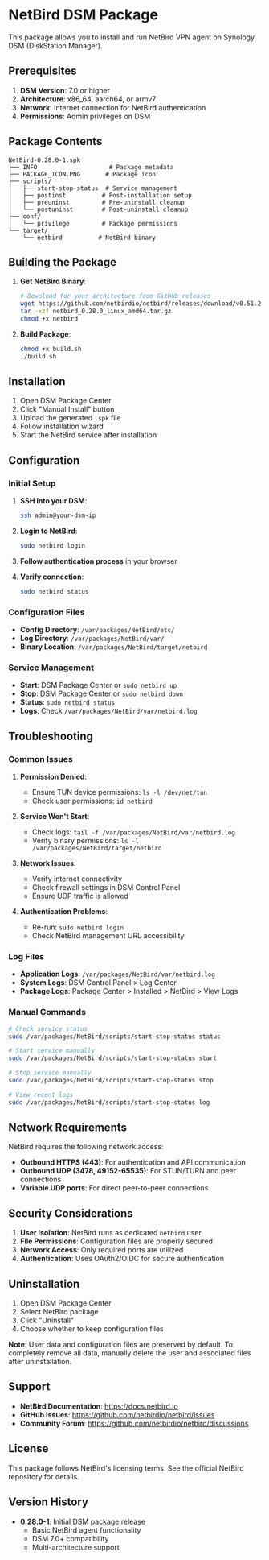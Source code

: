 # NetBird DSM Package

This package allows you to install and run NetBird VPN agent on Synology DSM (DiskStation Manager).

## Prerequisites

1. **DSM Version**: 7.0 or higher
2. **Architecture**: x86_64, aarch64, or armv7
3. **Network**: Internet connection for NetBird authentication
4. **Permissions**: Admin privileges on DSM

## Package Contents

```
NetBird-0.28.0-1.spk
├── INFO                    # Package metadata
├── PACKAGE_ICON.PNG       # Package icon
├── scripts/
│   ├── start-stop-status  # Service management
│   ├── postinst          # Post-installation setup
│   ├── preuninst         # Pre-uninstall cleanup
│   └── postuninst        # Post-uninstall cleanup
├── conf/
│   └── privilege         # Package permissions
└── target/
    └── netbird          # NetBird binary
```

## Building the Package

1. **Get NetBird Binary**:
   ```bash
   # Download for your architecture from GitHub releases
   wget https://github.com/netbirdio/netbird/releases/download/v0.51.2/netbird-ui-linux_0.51.2_linux_amd64.tar.gz
   tar -xzf netbird_0.28.0_linux_amd64.tar.gz
   chmod +x netbird
   ```

2. **Build Package**:
   ```bash
   chmod +x build.sh
   ./build.sh
   ```

## Installation

1. Open DSM Package Center
2. Click "Manual Install" button
3. Upload the generated `.spk` file
4. Follow installation wizard
5. Start the NetBird service after installation

## Configuration

### Initial Setup

1. **SSH into your DSM**:
   ```bash
   ssh admin@your-dsm-ip
   ```

2. **Login to NetBird**:
   ```bash
   sudo netbird login
   ```

3. **Follow authentication process** in your browser

4. **Verify connection**:
   ```bash
   sudo netbird status
   ```

### Configuration Files

- **Config Directory**: `/var/packages/NetBird/etc/`
- **Log Directory**: `/var/packages/NetBird/var/`
- **Binary Location**: `/var/packages/NetBird/target/netbird`

### Service Management

- **Start**: DSM Package Center or `sudo netbird up`
- **Stop**: DSM Package Center or `sudo netbird down`
- **Status**: `sudo netbird status`
- **Logs**: Check `/var/packages/NetBird/var/netbird.log`

## Troubleshooting

### Common Issues

1. **Permission Denied**:
   - Ensure TUN device permissions: `ls -l /dev/net/tun`
   - Check user permissions: `id netbird`

2. **Service Won't Start**:
   - Check logs: `tail -f /var/packages/NetBird/var/netbird.log`
   - Verify binary permissions: `ls -l /var/packages/NetBird/target/netbird`

3. **Network Issues**:
   - Verify internet connectivity
   - Check firewall settings in DSM Control Panel
   - Ensure UDP traffic is allowed

4. **Authentication Problems**:
   - Re-run: `sudo netbird login`
   - Check NetBird management URL accessibility

### Log Files

- **Application Logs**: `/var/packages/NetBird/var/netbird.log`
- **System Logs**: DSM Control Panel > Log Center
- **Package Logs**: Package Center > Installed > NetBird > View Logs

### Manual Commands

```bash
# Check service status
sudo /var/packages/NetBird/scripts/start-stop-status status

# Start service manually
sudo /var/packages/NetBird/scripts/start-stop-status start

# Stop service manually
sudo /var/packages/NetBird/scripts/start-stop-status stop

# View recent logs
sudo /var/packages/NetBird/scripts/start-stop-status log
```

## Network Requirements

NetBird requires the following network access:

- **Outbound HTTPS (443)**: For authentication and API communication
- **Outbound UDP (3478, 49152-65535)**: For STUN/TURN and peer connections
- **Variable UDP ports**: For direct peer-to-peer connections

## Security Considerations

1. **User Isolation**: NetBird runs as dedicated `netbird` user
2. **File Permissions**: Configuration files are properly secured
3. **Network Access**: Only required ports are utilized
4. **Authentication**: Uses OAuth2/OIDC for secure authentication

## Uninstallation

1. Open DSM Package Center
2. Select NetBird package
3. Click "Uninstall"
4. Choose whether to keep configuration files

**Note**: User data and configuration files are preserved by default. To completely remove all data, manually delete the user and associated files after uninstallation.

## Support

- **NetBird Documentation**: https://docs.netbird.io
- **GitHub Issues**: https://github.com/netbirdio/netbird/issues
- **Community Forum**: https://github.com/netbirdio/netbird/discussions

## License

This package follows NetBird's licensing terms. See the official NetBird repository for details.

## Version History

- **0.28.0-1**: Initial DSM package release
  - Basic NetBird agent functionality
  - DSM 7.0+ compatibility
  - Multi-architecture support
